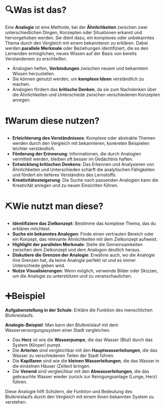 # 🔍Was ist das?

Eine **Analogie** ist eine Methode, bei der **Ähnlichkeiten** zwischen zwei unterschiedlichen Dingen, Konzepten oder Situationen erkannt und hervorgehoben werden. Sie dient dazu, ein komplexes oder unbekanntes Thema durch den Vergleich mit einem bekannteren zu erklären. Dabei werden **parallele Merkmale** oder Beziehungen identifiziert, die es den Lernenden ermöglichen, neues Wissen auf der Basis von bereits Verstandenem zu erschließen.

- Analogien helfen, **Verbindungen** zwischen neuem und bekanntem Wissen herzustellen.
- Sie können genutzt werden, um **komplexe Ideen** verständlich zu machen.
- Analogien fördern das **kritische Denken**, da sie zum Nachdenken über die Ähnlichkeiten und Unterschiede zwischen verschiedenen Konzepten anregen.

# ❗Warum diese nutzen?

- **Erleichterung des Verständnisses**: Komplexe oder abstrakte Themen werden durch den Vergleich mit bekannteren, konkreten Beispielen leichter verständlich.
- **Förderung der Erinnerung**: Informationen, die durch Analogien vermittelt werden, bleiben oft besser im Gedächtnis haften.
- **Entwicklung kritischen Denkens**: Das Erkennen und Analysieren von Ähnlichkeiten und Unterschieden schärft die analytischen Fähigkeiten und fördert ein tieferes Verständnis des Lernstoffs.
- **Kreativitätssteigerung**: Die Suche nach passenden Analogien kann die Kreativität anregen und zu neuen Einsichten führen.

# ⛏Wie nutzt man diese?

- **Identifiziere das Zielkonzept**: Bestimme das komplexe Thema, das du erklären möchtest.
- **Suche ein bekanntes Analogon**: Finde einen vertrauten Bereich oder ein Konzept, das relevante Ähnlichkeiten mit dem Zielkonzept aufweist.
- **Highlight der parallelen Merkmale**: Stelle die Gemeinsamkeiten zwischen dem Zielkonzept und dem Analogon deutlich heraus.
- **Diskutiere die Grenzen der Analogie**: Erwähne auch, wo die Analogie ihre Grenzen hat, da keine Analogie perfekt ist und es immer Unterschiede geben wird.
- **Nutze Visualisierungen**: Wenn möglich, verwende Bilder oder Skizzen, um die Analogie zu unterstützen und zu veranschaulichen.

# ➕Beispiel

**Aufgabenstellung in der Schule**: Erkläre die Funktion des menschlichen Blutkreislaufs.

**Analogie-Beispiel**: Man kann den Blutkreislauf mit dem Wasserversorgungssystem einer Stadt vergleichen. 

- Das **Herz** ist wie die **Wasserpumpe**, die das Wasser (Blut) durch das System (Körper) pumpt.
- Die **Arterien** sind vergleichbar mit den **Hauptwasserleitungen**, die das Wasser zu verschiedenen Teilen der Stadt führen.
- Die **Kapillaren** sind wie die **kleinen Wasserleitungen**, die das Wasser in die einzelnen Häuser (Zellen) bringen.
- Die **Venend** sind vergleichbar mit den **Abwasserleitungen**, die das gebrauchte Wasser wieder zurück zur Reinigungsanlage (Lunge, Herz) führen.

Diese Analogie hilft Schülern, die Funktion und Bedeutung des Blutkreislaufs durch den Vergleich mit einem ihnen bekannten System zu verstehen.